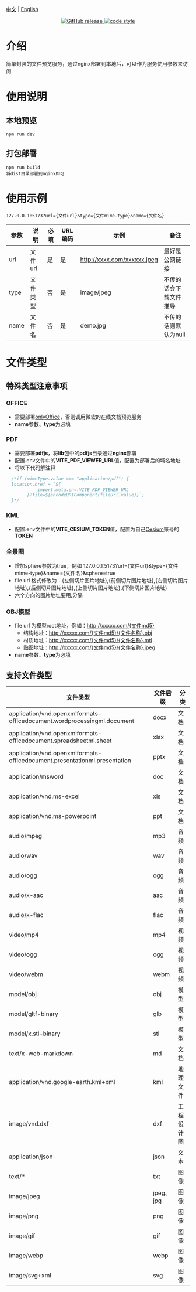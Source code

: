[中文](README.md) | [English](README_EN.md)

<p align="center">
  <a href="https://github.com/pangju666/file-viewer/releases">
    <img alt="GitHub release" src="https://img.shields.io/github/release/pangju666/file-viewer.svg?style=flat-square&include_prereleases" />
  </a>

  <a href="https://www.apache.org/licenses/LICENSE-2.0">
    <img alt="code style" src="https://img.shields.io/badge/license-Apache%202-4EB1BA.svg?style=flat-square">
  </a>
</p>

# 介绍

简单封装的文件预览服务，通过nginx部署到本地后，可以作为服务使用参数来访问

# 使用说明

## 本地预览

```
npm run dev
```

## 打包部署

```
npm run build
将dist目录部署到nginx即可
```

# 使用示例

```
127.0.0.1:5173?url={文件url}&type={文件mime-type}&name={文件名}
```

| 参数   | 说明    | 必填 | URL编码 | 示例                          | 备注           |
|------|-------|----|-------|-----------------------------|--------------|
| url  | 文件url | 是  | 是     | http://xxxx.com/xxxxxx.jpeg | 最好是公网链接      |
| type | 文件类型  | 否  | 是     | image/jpeg                  | 不传的话会下载文件推导  |
| name | 文件名   | 否  | 是     | demo.jpg                    | 不传的话则默认为null |

# 文件类型

## 特殊类型注意事项

### OFFICE

- 需要部署[onlyOffice](https://www.onlyoffice.com/zh/download-community.aspx)，否则调用微软的在线文档预览服务
- **name**参数、**type**为必填

### PDF

- 需要部署**pdfjs**，将**lib**包中的**pdfjs**目录通过**nginx**部署
- 配置.env文件中的**VITE_PDF_VIEWER_URL**值，配置为部署后的域名地址
- 将以下代码解注释

```javascript
  /*if (mimeType.value === "application/pdf") {
  location.href = `${
            import.meta.env.VITE_PDF_VIEWER_URL
        }?file=${encodeURIComponent(fileUrl.value)}`;
  }*/
```

### KML

- 配置.env文件中的**VITE_CESIUM_TOKEN**值，配置为自己[Cesium](https://ion.cesium.com/tokens?page=1)账号的**TOKEN**

### 全景图

- 增加sphere参数为true，例如 127.0.0.1:5173?url={文件url}&type={文件mime-type}&name={文件名}&sphere=true
- file url 格式修改为：{左侧切片图片地址},{前侧切片图片地址},{右侧切片图片地址},{后侧切片图片地址},{上侧切片图片地址},{下侧切片图片地址}
- 六个方向的图片地址要用,分隔

### OBJ模型

- file url 为模型root地址，例如：http://xxxxx.com/{文件md5}
  - 结构地址：http://xxxxx.com/{文件md5}/{文件名称}.obj
  - 材质地址：http://xxxxx.com/{文件md5}/{文件名称}.mtl
  - 贴图地址：http://xxxxx.com/{文件md5}/{文件名称}.jpeg
- **name**参数、**type**为必填

## 支持文件类型

| 文件类型                                                                      | 文件后缀     | 分类    |
|---------------------------------------------------------------------------|----------|-------|
| application/vnd.openxmlformats-officedocument.wordprocessingml.document   | docx     | 文档    |
| application/vnd.openxmlformats-officedocument.spreadsheetml.sheet         | xlsx     | 文档    |
| application/vnd.openxmlformats-officedocument.presentationml.presentation | pptx     | 文档    |
| application/msword                                                        | doc      | 文档    |
| application/vnd.ms-excel                                                  | xls      | 文档    |
| application/vnd.ms-powerpoint                                             | ppt      | 文档    |
| audio/mpeg                                                                | mp3      | 音频    |
| audio/wav                                                                 | wav      | 音频    |
| audio/ogg                                                                 | ogg      | 音频    |
| audio/x-aac                                                               | aac      | 音频    |
| audio/x-flac                                                              | flac     | 音频    |
| video/mp4                                                                 | mp4      | 视频    |
| video/ogg                                                                 | ogg      | 视频    |
| video/webm                                                                | webm     | 视频    |
| model/obj                                                                 | obj      | 模型    |
| model/gltf-binary                                                         | glb      | 模型    |
| model/x.stl-binary                                                        | stl      | 模型    |
| text/x-web-markdown                                                       | md       | 文档    |
| application/vnd.google-earth.kml+xml                                      | kml      | 地理文件  |
| image/vnd.dxf                                                             | dxf      | 工程设计图 |
| application/json                                                          | json     | 文本    |
| text/*                                                                    | txt      | 图像    |
| image/jpeg                                                                | jpeg、jpg | 图像    |
| image/png                                                                 | png      | 图像    |
| image/gif                                                                 | gif      | 图像    |
| image/webp                                                                | webp     | 图像    |
| image/svg+xml                                                             | svg      | 图像    |
